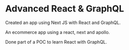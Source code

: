 # Advanced React & GraphQL

Created an app using Next JS with React and GraphQL. 

An ecommerce app using a react, next and apollo. 

Done part of a POC to learn React with GraphQL.
